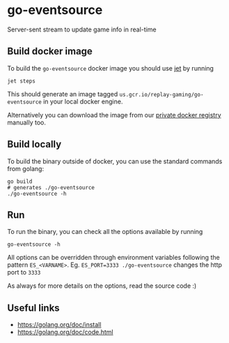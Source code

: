 # go-eventsource

Server-sent stream to update game info in real-time

## Build docker image

To build the `go-eventsource` docker image you should use [jet][1] by running
```
jet steps
```

This should generate an image tagged `us.gcr.io/replay-gaming/go-eventsource`
in your local docker engine.

Alternatively you can download the image from our [private docker
registry][2] manually too.

## Build locally

To build the binary outside of docker, you can use the standard commands from
golang:

```
go build
# generates ./go-eventsource
./go-eventsource -h
```

## Run

To run the binary, you can check all the options available by running
```
go-eventsource -h
```

All options can be overridden through environment variables following the
pattern `ES_<VARNAME>`. Eg. `ES_PORT=3333 ./go-eventsource` changes the http port
to `3333`

As always for more details on the options, read the source code :)


## Useful links

* https://golang.org/doc/install
* https://golang.org/doc/code.html

[1]: https://codeship.com/documentation/docker/installation/
[2]: https://replaygaming.atlassian.net/wiki/display/DT/Private+Docker+Registry
